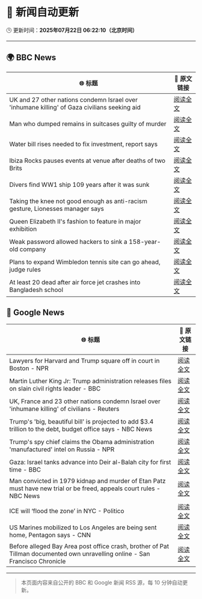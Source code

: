# 🧠 新闻自动更新

🕒 更新时间：**2025年07月22日 06:22:10（北京时间）**

---

## 🌍 BBC News

| 🌐 标题 | 🔗 原文链接 |
|--------|-------------|
| UK and 27 other nations condemn Israel over 'inhumane killing' of Gaza civilians seeking aid | [阅读全文](https://www.bbc.com/news/articles/c4g814gy2e7o) |
| Man who dumped remains in suitcases guilty of murder | [阅读全文](https://www.bbc.com/news/articles/c98wz78jy6zo) |
| Water bill rises needed to fix investment, report says | [阅读全文](https://www.bbc.com/news/articles/c75rprzq361o) |
| Ibiza Rocks pauses events at venue after deaths of two Brits | [阅读全文](https://www.bbc.com/news/articles/ckgl73kvyweo) |
| Divers find WW1 ship 109 years after it was sunk | [阅读全文](https://www.bbc.com/news/articles/cglzw18yng4o) |
| Taking the knee not good enough as anti-racism gesture, Lionesses manager says | [阅读全文](https://www.bbc.com/sport/football/articles/ckg5j6v02xxo) |
| Queen Elizabeth II's fashion to feature in major exhibition | [阅读全文](https://www.bbc.com/news/articles/ckg5jzj6088o) |
| Weak password allowed hackers to sink a 158-year-old company | [阅读全文](https://www.bbc.com/news/articles/cx2gx28815wo) |
| Plans to expand Wimbledon tennis site can go ahead, judge rules | [阅读全文](https://www.bbc.com/news/articles/cwyr7e394p0o) |
| At least 20 dead after air force jet crashes into Bangladesh school | [阅读全文](https://www.bbc.com/news/articles/c75rprqwr67o) |

## 📰 Google News

| 🌐 标题 | 🔗 原文链接 |
|--------|-------------|
| Lawyers for Harvard and Trump square off in court in Boston - NPR | [阅读全文](https://news.google.com/rss/articles/CBMihgFBVV95cUxQcXJSVy1Ld2lXYm9wMWkxYnhKYjNTeG1sWHMxc0lwWnpVODBGdUVVU0pqUlZSeGlCdndhZGFfcWFXYzVHTDhla1BUcGNNcUtJVmJvdlF0TFNfU3Q2cjVCMk5OUmhINWswM2dBcG9uci11bS1JUS1VaktPRVcxcFhQY1F5OUtlZw?oc=5) |
| Martin Luther King Jr: Trump administration releases files on slain civil rights leader - BBC | [阅读全文](https://news.google.com/rss/articles/CBMiWkFVX3lxTE1zYlYxNWxPb2IwWVN5THpYdTNFOVdPdG5fUkNSa2lUUF82dWttQmh5R0g4Ry1yei0xdzAtWTZkRU5jT0NKTUtUb0wxZHF3OGNINXdSSzVXNlhGUdIBX0FVX3lxTFBMby1YRmh2bFNGc2J1MGRUYkFtcHp3dW95djFEanV1Q1ZPOUJsbGRlLWFIZWlvWHJOTG5qUm10X21MUUNlZmxsN0xJY2I3bFlPSy1ISGl5dEhLdnY4eVd3?oc=5) |
| UK, France and 23 other nations condemn Israel over 'inhumane killing' of civilians - Reuters | [阅读全文](https://news.google.com/rss/articles/CBMiugFBVV95cUxQcXZjclZackxyNGtTcDl1RkJXcWttV0I1U3BhM2U3aXR3Qk45UTVVcGt0Zm41MVVNRG8zRWlzV0Z0QmxpWlpTVXdJU0E0NnQxaVRSQUluaWJhSGJaLVlKMUc3X0dNTzhydVNrQkNzdGJ3V2lXWnZ3a19jTVkxeWNjbG1Nbkc5X0RsQlJHVlBuNXhPdDBJNGE4T3R6OUZRREdIWkd5MU5iVHdrYzh5dld2bnNrMFBCZHFBVXc?oc=5) |
| Trump's 'big, beautiful bill' is projected to add $3.4 trillion to the debt, budget office says - NBC News | [阅读全文](https://news.google.com/rss/articles/CBMisAFBVV95cUxOSDVlOUpldkM2bV80aHFLMUpnZlQ5YW9FTDduR0NUSWRXTmc0OGIwNF9DOFhYaXhsa2I0dWp0clgtUmU2NzktSWpQMk1wN1V2ejZYQkg4ckhBX1hyY05COFZ2aTZ6cXp1Z3g0TGd5aklvX0QyaW9xdHc2NFlYOTNkeGp2MmRQb1ROSXBPdnVTVU5CTXl4ZmVuT29RVkFQRHdTRVlBNTVPUzZNRm1LWkZ6Sw?oc=5) |
| Trump's spy chief claims the Obama administration 'manufactured' intel on Russia - NPR | [阅读全文](https://news.google.com/rss/articles/CBMihgFBVV95cUxQVkNqRTNiVndqR2pMWC1WaGNyX0xjRWVGWG9qVWRiTmVGVGtvZjQwdWVMMnNPOTYxXzBpZU11LXZ2M1JWUW5VVExHaGFPM0NLblZmMEotc3JkVUlwR0pkX21ZSENCaU0zQ0lsRXBUUFRXZ3cyTzRMUTVvYlU2dHpsTklRcTB1QQ?oc=5) |
| Gaza: Israel tanks advance into Deir al-Balah city for first time - BBC | [阅读全文](https://news.google.com/rss/articles/CBMiWkFVX3lxTE9zTl9ncE0wbDB4dzYyUlZQSzYxVlUwY1NfM213azFwYkxTcFlTaHRfdkRwZVNuZHZ5TTNxd2F6bWsyX3A2YW9iNnZ3Ym9RRnBjekxvN3ctMW9yZ9IBX0FVX3lxTFA5NlM2UV9WNW9TeHhiNFhXQmVLU2tpaVNXVXBqNHhMS0VTWnJyRmR2M3Jla0lRcUl3Ml8wZmNVbllhdzYtd2diN2h4UW8tWlJEcVM4d2JoM3kwWkpSYVA4?oc=5) |
| Man convicted in 1979 kidnap and murder of Etan Patz must have new trial or be freed, appeals court rules - NBC News | [阅读全文](https://news.google.com/rss/articles/CBMiugFBVV95cUxOMFVIYVFOc2ZseExWalBSaC1RRFc1NXktb1k4TVhfa0ROM05CX3FzWGh2TXE0RFc0eTFrLWlfRmQ2OWxZSFZwbjRMbFhzWW51YkRYbDlUWDBhbnZsNkZVaXlRa0EyOVFQeTM5RTU3b2pQaGg4b1ZyR1VYanVQeVlpTFRxTG16VTd5Z3RIdXFoWlVJTFZmTVFlZzNXSE5GX0t4WXZqRFJoMDRLc3JDTjctbTlOMDZLVUhTb0HSAVZBVV95cUxQZHg4Q3pNc1BVNVpXWjNfUzRyYzNQX09qUlFEbjdZMkpHa3pBdEsySC0wa0o3TlFrcy1SeVQtT2FpQkRFNnpRZzE2MXIzNUtKTldONXY1dw?oc=5) |
| ICE will ‘flood the zone’ in NYC - Politico | [阅读全文](https://news.google.com/rss/articles/CBMihgFBVV95cUxNVC1BVGVtZG0tVmxCNlBRSWhWWDNuYUE4OUZsNE4wRGI2Z2VSb1lra0Vtb3JHOFdENVFGRV9sZUFtSVE3NENfMlVIMThtdHVGQkpBbFJSV01fdVgzYUI3Nk8xZDkwdDNMUnZZSm9pWml1OGhXQ08zeTV6X2lqV3E3LVFUMUZLZw?oc=5) |
| US Marines mobilized to Los Angeles are being sent home, Pentagon says - CNN | [阅读全文](https://news.google.com/rss/articles/CBMihAFBVV95cUxORUdOZ3lWalgtd3ltZ1BrWHkwYkRvMlJqbTFNNWdyMmZiQ01fcTcyckk5eENGc25DbElHaEUyZkc1UF9NM25zcnB3azdENDM1OWlmNDBuemZzZ19qNVNjX0ZDZDNoNHFtdl8wMlR3ejNja0pPOE1oTDVjM0VpSVQ5MkZMSFHSAYoBQVVfeXFMT1dEOU1qcm9aT1dENGk1U3dvOFRicV9qOENMaE1RUGZaN1F1MlFHalBBcjkwN3ZyY1didGlnN010NUp2M05QaUtHT0dLQTRoRnJzQW9LVVlVTnJRRXpyQ1RaRE8tV0tWQnpUTE9YU3FqM2VIYXk1cF9vTmk4VjVGQ1E3SGFKY2VWNzNn?oc=5) |
| Before alleged Bay Area post office crash, brother of Pat Tillman documented own unravelling online - San Francisco Chronicle | [阅读全文](https://news.google.com/rss/articles/CBMikwFBVV95cUxQdmNuYktmWmswbU9NUkg0d1cxMGhZOWJ5WFRRdkZORm9UNFhmU2ExemxKaWVtX3lHanRoT0hHa2pzMmVkUjRvTlBwWXNHckk0X25TcU4zaHpMQ2d0RU9JTkh6b1hvcHJqNEJJU21sMUxFQWlaSkhmTzlBaGp3ajRwTnlIMzQ0OTlabDBmRlF5bjlvUGM?oc=5) |

---
> 本页面内容来自公开的 BBC 和 Google 新闻 RSS 源，每 10 分钟自动更新。